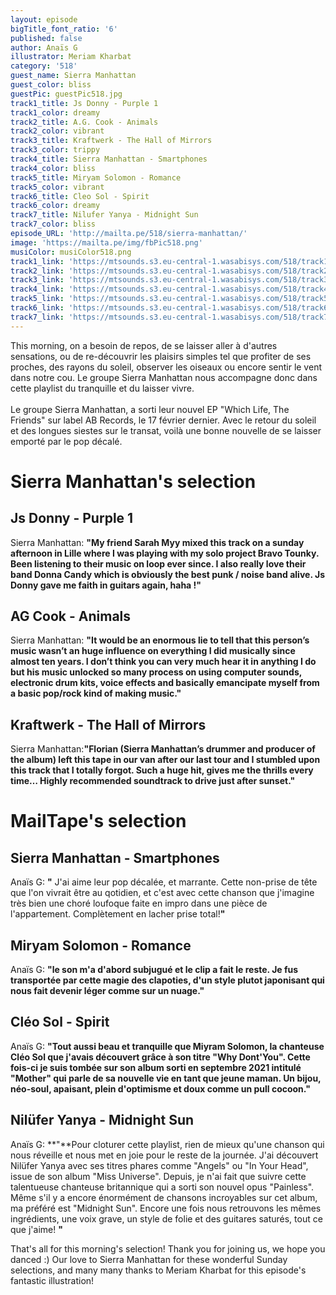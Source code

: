 ```yaml
---
layout: episode
bigTitle_font_ratio: '6'
published: false
author: Anaïs G
illustrator: Meriam Kharbat
category: '518'
guest_name: Sierra Manhattan
guest_color: bliss
guestPic: guestPic518.jpg
track1_title: Js Donny - Purple 1
track1_color: dreamy
track2_title: A.G. Cook - Animals
track2_color: vibrant
track3_title: Kraftwerk - The Hall of Mirrors
track3_color: trippy
track4_title: Sierra Manhattan - Smartphones
track4_color: bliss
track5_title: Miryam Solomon - Romance
track5_color: vibrant
track6_title: Cleo Sol - Spirit
track6_color: dreamy
track7_title: Nilufer Yanya - Midnight Sun
track7_color: bliss
episode_URL: 'http://mailta.pe/518/sierra-manhattan/'
image: 'https://mailta.pe/img/fbPic518.png'
musiColor: musiColor518.png
track1_link: 'https://mtsounds.s3.eu-central-1.wasabisys.com/518/track1.mp3'
track2_link: 'https://mtsounds.s3.eu-central-1.wasabisys.com/518/track2.mp3'
track3_link: 'https://mtsounds.s3.eu-central-1.wasabisys.com/518/track3.mp3'
track4_link: 'https://mtsounds.s3.eu-central-1.wasabisys.com/518/track4.mp3'
track5_link: 'https://mtsounds.s3.eu-central-1.wasabisys.com/518/track5.mp3'
track6_link: 'https://mtsounds.s3.eu-central-1.wasabisys.com/518/track6.mp3'
track7_link: 'https://mtsounds.s3.eu-central-1.wasabisys.com/518/track7.mp3'
---
```

<p id="introduction"> This morning, on a besoin de repos, de se laisser aller à d'autres sensations, ou de re-découvrir les plaisirs simples tel que profiter de ses proches, des rayons du soleil, observer les oiseaux ou encore sentir le vent dans notre cou. Le groupe Sierra Manhattan nous accompagne donc dans cette playlist du tranquille et du laisser vivre.
  <br><br>
Le groupe Sierra Manhattan, a sorti leur nouvel EP "Which Life, The Friends" sur label AB Records, le 17 février dernier. Avec le retour du soleil et des longues siestes sur le transat, voilà une bonne nouvelle de se laisser emporté par le pop décalé.  
</p>

# Sierra Manhattan's selection

##  Js Donny - Purple 1
Sierra Manhattan: **"**My friend Sarah Myy mixed this track on a sunday afternoon in Lille where I was playing with my solo project Bravo Tounky. Been listening to their music on loop ever since. I also really love their band Donna Candy which is obviously the best punk / noise band alive. Js Donny gave me faith in guitars again, haha !**"**

## AG Cook  - Animals
Sierra Manhattan: **"**It would be an enormous lie to tell that this person’s music wasn’t an huge influence on everything I did musically since almost ten years. I don’t think you can very much hear it in anything I do but his music unlocked so many process on using computer sounds, electronic drum kits, voice effects and basically emancipate myself from a basic pop/rock kind of making music.**"**

##  Kraftwerk - The Hall of Mirrors
Sierra Manhattan:**"**Florian (Sierra Manhattan’s drummer and producer of the album) left this tape in our van after our last tour and I stumbled upon this track that I totally forgot. Such a huge hit, gives me the thrills every time… Highly recommended soundtrack to drive just after sunset.**"**

# MailTape's selection

## Sierra Manhattan - Smartphones
Anaïs G: **"** J'ai aime leur pop décalée, et marrante. Cette non-prise de tête que l'on vivrait être au qotidien, et c'est avec cette chanson que j'imagine très bien une choré loufoque faite en impro dans une pièce de l'appartement. Complètement en lacher prise total!**"**

## Miryam Solomon - Romance
Anaïs G: **"**le son m'a d'abord subjugué et le clip a fait le reste. Je fus transportée par cette magie des clapoties, d'un style plutot japonisant qui nous fait devenir léger comme sur un nuage.**"**

## Cléo Sol - Spirit
Anaïs G: **"**Tout aussi beau et tranquille que Miyram Solomon, la chanteuse Cléo Sol que j'avais découvert grâce à son titre "Why Dont'You". Cette fois-ci je suis tombée sur son album sorti en septembre 2021 intitulé "Mother" qui parle de sa nouvelle vie en tant que jeune maman. Un bijou, néo-soul, apaisant, plein d'optimisme et doux comme un pull cocoon.**"**

## Nilüfer Yanya - Midnight Sun
Anaïs G: **"**Pour cloturer cette playlist, rien de mieux qu'une chanson qui nous réveille et nous met en joie pour le reste de la journée. J'ai découvert Nilüfer Yanya avec ses titres phares comme "Angels" ou "In Your Head", issue de son album "Miss Universe". Depuis, je n'ai fait que suivre cette talentueuse chanteuse britannique qui a sorti son nouvel opus "Painless". Même s'il y a encore énormément de chansons incroyables sur cet album, ma préféré est "Midnight Sun". Encore une fois nous retrouvons les mêmes ingrédients, une voix grave, un style de folie et des guitares saturés, tout ce que j'aime! **"**

<p id="outroduction">That's all for this morning's selection! Thank you for joining us, we hope you danced :) Our love to Sierra Manhattan for these wonderful Sunday selections, and many many thanks to Meriam Kharbat for this episode's fantastic illustration!</p>
